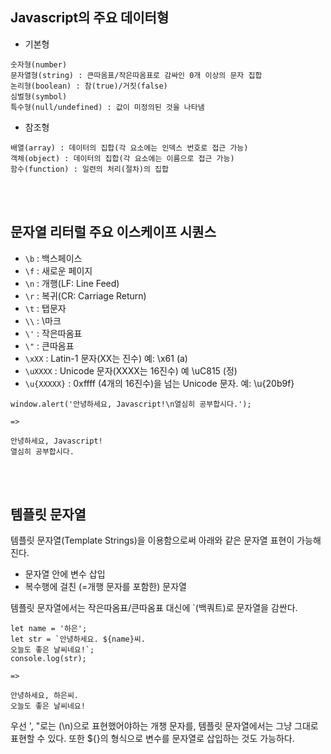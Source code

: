 Javascript의 주요 데이터형
---

- 기본형

~~~
숫자형(number)
문자열형(string) : 큰따옴표/작은따옴표로 감싸인 0개 이상의 문자 집합
논리형(boolean) : 참(true)/거짓(false)
심벌형(symbol)
특수형(null/undefined) : 값이 미정의된 것을 나타냄
~~~

- 참조형

~~~
배열(array) : 데이터의 집합(각 요소에는 인덱스 번호로 접근 가능)
객체(object) : 데이터의 집합(각 요소에는 이름으로 접근 가능)
함수(function) : 일련의 처리(절차)의 집합
~~~
<br/><br/>
## 문자열 리터럴 주요 이스케이프 시퀀스

- `\b` : 백스페이스
- `\f` : 새로운 페이지
- `\n` : 개행(LF: Line Feed)
- `\r` : 복귀(CR: Carriage Return)
- `\t` : 탭문자
- `\\` : \마크
- `\'` : 작은따옴표
- `\"` : 큰따옴표
- `\xXX` : Latin-1 문자(XX는 진수) 예: \x61 (a)
- `\uXXXX` : Unicode 문자(XXXX는 16진수) 예 \uC815 (정)
- `\u{XXXXX}` : 0xffff (4개의 16진수)을 넘는 Unicode 문자. 예: \u{20b9f}


~~~
window.alert('안녕하세요, Javascript!\n열심히 공부합시다.');

=>

안녕하세요, Javascript!
열심히 공부합시다.
~~~
<br/><br/>
## 템플릿 문자열
템플릿 문자열(Template Strings)을 이용함으로써 아래와 같은 문자열 표현이 가능해진다.
- 문자열 안에 변수 삽입
- 복수행에 걸친 (=개행 문자를 포함한) 문자열

템플릿 문자열에서는 작은따옴표/큰따옴표 대신에 `(백쿼트)로 문자열을 감싼다.

~~~
let name = '하은';
let str = `안녕하세요. ${name}씨.
오늘도 좋은 날씨네요!`;
console.log(str);

=>

안녕하세요, 하은씨.
오늘도 좋은 날씨네요!
~~~


우선 ', "로는 (\n)으로 표현했어야하는 개챙 문자를, 템플릿 문자열에서는 그냥 그대로 표현할 수 있다.
또한 ${}의 형식으로 변수를 문자열로 삽입하는 것도 가능하다. 